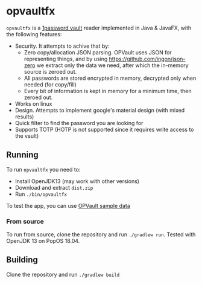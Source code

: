 # opvaultfx

`opvaultfx` is a [1password vault](https://support.1password.com/opvault-design/) reader implemented in Java & JavaFX, with the following features:
  - Security. It attempts to achive that by:
    - Zero copy/allocation JSON parsing. OPVault uses JSON for representing things, and by using https://github.com/ingon/json-zero we
    extract only the data we need, after which the in-memory source is zeroed out.
    - All passwords are stored encrypted in memory, decrypted only when needed (for copy/fill)
    - Every bit of information is kept in memory for a minimum time, then zeroed out.
  - Works on linux
  - Design. Attempts to implement google's material design (with mixed results)
  - Quick filter to find the password you are looking for
  - Supports TOTP (HOTP is not supported since it requires write access to the vault)

## Running

To run `opvaultfx` you need to:
  - Install OpenJDK13 (may work with other versions)
  - Download and extract `dist.zip`
  - Run `./bin/opvaultfx`
  
To test the app, you can use [OPVault sample data](https://cache.agilebits.com/security-kb/)

### From source

To run from source, clone the repository and run `./gradlew run`. Tested with OpenJDK 13 on PopOS 18.04.

## Building

Clone the repository and run `./gradlew build`
